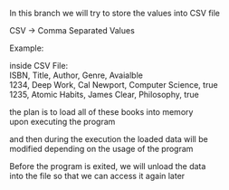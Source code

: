 In this branch we will try to store the values into CSV file

CSV -> Comma Separated Values

Example:

inside CSV File: <br>
ISBN, Title, Author, Genre, Avaialble <br>
1234, Deep Work, Cal Newport, Computer Science, true <br>
1235, Atomic Habits, James Clear, Philosophy, true <br>

the plan is to load all of these books into memory <br>
upon executing the program <br>

and then during the execution the loaded data will be <br>
modified depending on the usage of the program<br>

Before the program is exited, we will unload the data  <br>
into the file so that we can access it again later

